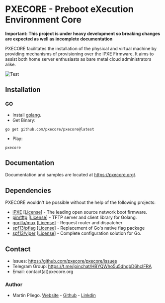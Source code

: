 # PXECORE - Preboot eXecution Environment Core

**Important: This project is under heavy development so breaking changes are expected as well as
incomplete documentation**

PXECORE facilitates the installation of the physical and virtual machine by
providing mechanisms of provisioning over the IPXE Firmware. It aims to assist
both home server enthusiasts as bare metal cloud administrators alike.

![Test](https://github.com/pxecore/pxecore/workflows/Test/badge.svg?branch=master)

## Installation

### GO

* Install [golang](https://golang.org/).
* Get Binary:

```shell
go get github.com/pxecore/pxecore@latest
```

* Play:

```shell
pxecore
```

## Documentation

Documentation and samples are located at https://pxecore.org/.

## Dependencies

PXECORE wouldn't be possible without the help of the following projects:

* [iPXE](https://ipxe.org/) 
[[License](https://github.com/ipxe/ipxe/blob/master/COPYING)] - The leading open source network boot firmware.
* [pin/tftp](https://github.com/pin/tftp) 
[[License](https://github.com/pin/tftp/blob/master/LICENSE)] - TFTP server and client library for Golang.  
* [gorilla/mux](https://github.com/gorilla/mux) 
[[License](https://github.com/gorilla/mux/blob/master/LICENSE)] - Request router and dispatcher
* [spf13/pflag](https://github.com/spf13/pflag) 
[[License](https://github.com/spf13/pflag/blob/master/LICENSE)] - Replacement of Go's native flag package
* [spf13/viper](https://github.com/spf13/viper) 
[[License](https://github.com/spf13/viper/blob/master/LICENSE)] - Complete configuration solution for Go.  

## Contact 

* Issues: https://github.com/pxecore/pxecore/issues
* Telegram Group: https://t.me/joinchat/HBYQWho5u5dhgbD6hcIFRA
* Email: contact(at)pxecore.org

### Author

* Martin Pliego. [Website](https://github.com/mpliego) -
[Github](https://github.com/mpliego) - [Linkdin](https://github.com/mpliego)

